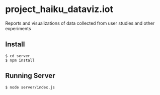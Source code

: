 # project_haiku_dataviz.iot

Reports and visualizations of data collected from user studies and other experiments

## Install

```
$ cd server
$ npm install
```

## Running Server

```
$ node server/index.js
```

